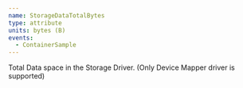 ```yaml
---
name: StorageDataTotalBytes
type: attribute
units: bytes (B)
events:
  - ContainerSample
---
```


Total Data space in the Storage Driver. (Only Device Mapper driver is supported)
